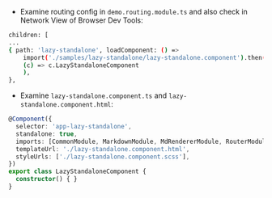 - Examine routing config in `demo.routing.module.ts` and also check in Network View of Browser Dev Tools:

```bash
children: [
...
{ path: 'lazy-standalone', loadComponent: () =>
    import('./samples/lazy-standalone/lazy-standalone.component').then(
    (c) => c.LazyStandaloneComponent
    ),
},
```

- Examine `lazy-standalone.component.ts` and `lazy-standalone.component.html`:

```typescript
@Component({
  selector: 'app-lazy-standalone',
  standalone: true,
  imports: [CommonModule, MarkdownModule, MdRendererModule, RouterModule],
  templateUrl: './lazy-standalone.component.html',
  styleUrls: ['./lazy-standalone.component.scss'],
})
export class LazyStandaloneComponent {
  constructor() { }
}
```